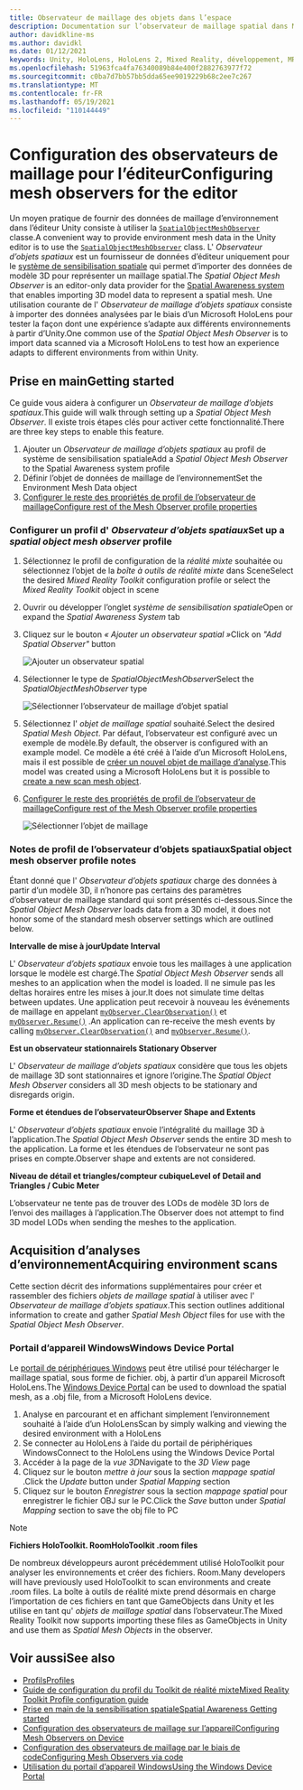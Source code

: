 ```yaml
---
title: Observateur de maillage des objets dans l’espace
description: Documentation sur l’observateur de maillage spatial dans MRTK
author: davidkline-ms
ms.author: davidkl
ms.date: 01/12/2021
keywords: Unity, HoloLens, HoloLens 2, Mixed Reality, développement, MRTK
ms.openlocfilehash: 51963fca4fa76340089b84e400f2882763977f72
ms.sourcegitcommit: c0ba7d7bb57bb5dda65ee9019229b68c2ee7c267
ms.translationtype: MT
ms.contentlocale: fr-FR
ms.lasthandoff: 05/19/2021
ms.locfileid: "110144449"
---
```

# <a name="configuring-mesh-observers-for-the-editor"></a><span data-ttu-id="62337-104">Configuration des observateurs de maillage pour l’éditeur</span><span class="sxs-lookup"><span data-stu-id="62337-104">Configuring mesh observers for the editor</span></span>

<span data-ttu-id="62337-105">Un moyen pratique de fournir des données de maillage d’environnement dans l’éditeur Unity consiste à utiliser la [`SpatialObjectMeshObserver`](xref:Microsoft.MixedReality.Toolkit.SpatialObjectMeshObserver.SpatialObjectMeshObserver) classe.</span><span class="sxs-lookup"><span data-stu-id="62337-105">A convenient way to provide environment mesh data in the Unity editor is to use the [`SpatialObjectMeshObserver`](xref:Microsoft.MixedReality.Toolkit.SpatialObjectMeshObserver.SpatialObjectMeshObserver) class.</span></span> <span data-ttu-id="62337-106">L' *Observateur d’objets spatiaux* est un fournisseur de données d’éditeur uniquement pour le [système de sensibilisation spatiale](spatial-awareness-getting-started.md) qui permet d’importer des données de modèle 3D pour représenter un maillage spatial.</span><span class="sxs-lookup"><span data-stu-id="62337-106">The *Spatial Object Mesh Observer* is an editor-only data provider for the [Spatial Awareness system](spatial-awareness-getting-started.md) that enables importing 3D model data to represent a spatial mesh.</span></span> <span data-ttu-id="62337-107">Une utilisation courante de l' *Observateur de maillage d’objets spatiaux* consiste à importer des données analysées par le biais d’un Microsoft HoloLens pour tester la façon dont une expérience s’adapte aux différents environnements à partir d’Unity.</span><span class="sxs-lookup"><span data-stu-id="62337-107">One common use of the *Spatial Object Mesh Observer* is to import data scanned via a Microsoft HoloLens to test how an experience adapts to different environments from within Unity.</span></span>

## <a name="getting-started"></a><span data-ttu-id="62337-108">Prise en main</span><span class="sxs-lookup"><span data-stu-id="62337-108">Getting started</span></span>

<span data-ttu-id="62337-109">Ce guide vous aidera à configurer un *Observateur de maillage d’objets spatiaux*.</span><span class="sxs-lookup"><span data-stu-id="62337-109">This guide will walk through setting up a *Spatial Object Mesh Observer*.</span></span> <span data-ttu-id="62337-110">Il existe trois étapes clés pour activer cette fonctionnalité.</span><span class="sxs-lookup"><span data-stu-id="62337-110">There are three key steps to enable this feature.</span></span>

1. <span data-ttu-id="62337-111">Ajouter un *Observateur de maillage d’objets spatiaux* au profil de système de sensibilisation spatiale</span><span class="sxs-lookup"><span data-stu-id="62337-111">Add a *Spatial Object Mesh Observer* to the Spatial Awareness system profile</span></span>
1. <span data-ttu-id="62337-112">Définir l’objet de données de maillage de l’environnement</span><span class="sxs-lookup"><span data-stu-id="62337-112">Set the Environment Mesh Data object</span></span>
1. [<span data-ttu-id="62337-113">Configurer le reste des propriétés de profil de l’observateur de maillage</span><span class="sxs-lookup"><span data-stu-id="62337-113">Configure rest of the Mesh Observer profile properties</span></span>](configuring-spatial-awareness-mesh-observer.md)

### <a name="set-up-a-spatial-object-mesh-observer-profile"></a><span data-ttu-id="62337-114">Configurer un profil d' *Observateur d’objets spatiaux*</span><span class="sxs-lookup"><span data-stu-id="62337-114">Set up a *spatial object mesh observer* profile</span></span>

1. <span data-ttu-id="62337-115">Sélectionnez le profil de configuration de la *réalité mixte* souhaitée ou sélectionnez l’objet de la *boîte à outils de réalité mixte* dans Scene</span><span class="sxs-lookup"><span data-stu-id="62337-115">Select the desired *Mixed Reality Toolkit* configuration profile or select the *Mixed Reality Toolkit* object in scene</span></span>
1. <span data-ttu-id="62337-116">Ouvrir ou développer l’onglet *système de sensibilisation spatiale*</span><span class="sxs-lookup"><span data-stu-id="62337-116">Open or expand the *Spatial Awareness System* tab</span></span>
1. <span data-ttu-id="62337-117">Cliquez sur le bouton *« Ajouter un observateur spatial »*</span><span class="sxs-lookup"><span data-stu-id="62337-117">Click on *"Add Spatial Observer"* button</span></span>

    ![Ajouter un observateur spatial](../images/spatial-awareness/AddObserver.png)

1. <span data-ttu-id="62337-119">Sélectionner le type de *SpatialObjectMeshObserver*</span><span class="sxs-lookup"><span data-stu-id="62337-119">Select the *SpatialObjectMeshObserver* type</span></span>

    ![Sélectionner l’observateur de maillage d’objet spatial](../images/spatial-awareness/SelectObjectObserver.png)

1. <span data-ttu-id="62337-121">Sélectionnez l' *objet de maillage spatial* souhaité.</span><span class="sxs-lookup"><span data-stu-id="62337-121">Select the desired *Spatial Mesh Object*.</span></span> <span data-ttu-id="62337-122">Par défaut, l’observateur est configuré avec un exemple de modèle.</span><span class="sxs-lookup"><span data-stu-id="62337-122">By default, the observer is configured with an example model.</span></span> <span data-ttu-id="62337-123">Ce modèle a été créé à l’aide d’un Microsoft HoloLens, mais il est possible de [créer un nouvel objet de maillage d’analyse](#acquiring-environment-scans).</span><span class="sxs-lookup"><span data-stu-id="62337-123">This model was created using a Microsoft HoloLens but it is possible to [create a new scan mesh object](#acquiring-environment-scans).</span></span>
1. [<span data-ttu-id="62337-124">Configurer le reste des propriétés de profil de l’observateur de maillage</span><span class="sxs-lookup"><span data-stu-id="62337-124">Configure rest of the Mesh Observer profile properties</span></span>](configuring-spatial-awareness-mesh-observer.md)

    ![Sélectionner l’objet de maillage](../images/spatial-awareness/ObjectObserverProfile.png)

### <a name="spatial-object-mesh-observer-profile-notes"></a><span data-ttu-id="62337-126">Notes de profil de l’observateur d’objets spatiaux</span><span class="sxs-lookup"><span data-stu-id="62337-126">Spatial object mesh observer profile notes</span></span>

<span data-ttu-id="62337-127">Étant donné que l' *Observateur d’objets spatiaux* charge des données à partir d’un modèle 3D, il n’honore pas certains des paramètres d’observateur de maillage standard qui sont présentés ci-dessous.</span><span class="sxs-lookup"><span data-stu-id="62337-127">Since the *Spatial Object Mesh Observer* loads data from a 3D model, it does not honor some of the standard mesh observer settings which are outlined below.</span></span>

<span data-ttu-id="62337-128">**Intervalle de mise à jour**</span><span class="sxs-lookup"><span data-stu-id="62337-128">**Update Interval**</span></span>

<span data-ttu-id="62337-129">L'  *Observateur d’objets spatiaux* envoie tous les maillages à une application lorsque le modèle est chargé.</span><span class="sxs-lookup"><span data-stu-id="62337-129">The  *Spatial Object Mesh Observer* sends all meshes to an application when the model is loaded.</span></span> <span data-ttu-id="62337-130">Il ne simule pas les deltas horaires entre les mises à jour.</span><span class="sxs-lookup"><span data-stu-id="62337-130">It does not simulate time deltas between updates.</span></span> <span data-ttu-id="62337-131">Une application peut recevoir à nouveau les événements de maillage en appelant [`myObserver.ClearObservation()`](xref:Microsoft.MixedReality.Toolkit.SpatialAwareness.IMixedRealitySpatialAwarenessObserver.ClearObservations) et [`myObserver.Resume()`](xref:Microsoft.MixedReality.Toolkit.SpatialAwareness.IMixedRealitySpatialAwarenessObserver.Resume) .</span><span class="sxs-lookup"><span data-stu-id="62337-131">An application can re-receive the mesh events by calling [`myObserver.ClearObservation()`](xref:Microsoft.MixedReality.Toolkit.SpatialAwareness.IMixedRealitySpatialAwarenessObserver.ClearObservations) and [`myObserver.Resume()`](xref:Microsoft.MixedReality.Toolkit.SpatialAwareness.IMixedRealitySpatialAwarenessObserver.Resume).</span></span>

<span data-ttu-id="62337-132">**Est un observateur stationnaire**</span><span class="sxs-lookup"><span data-stu-id="62337-132">**Is Stationary Observer**</span></span>

<span data-ttu-id="62337-133">L' *Observateur de maillage d’objets spatiaux* considère que tous les objets de maillage 3D sont stationnaires et ignore l’origine.</span><span class="sxs-lookup"><span data-stu-id="62337-133">The *Spatial Object Mesh Observer* considers all 3D mesh objects to be stationary and disregards origin.</span></span>

<span data-ttu-id="62337-134">**Forme et étendues de l’observateur**</span><span class="sxs-lookup"><span data-stu-id="62337-134">**Observer Shape and Extents**</span></span>

<span data-ttu-id="62337-135">L'  *Observateur d’objets spatiaux* envoie l’intégralité du maillage 3D à l’application.</span><span class="sxs-lookup"><span data-stu-id="62337-135">The  *Spatial Object Mesh Observer* sends the entire 3D mesh to the application.</span></span> <span data-ttu-id="62337-136">La forme et les étendues de l’observateur ne sont pas prises en compte.</span><span class="sxs-lookup"><span data-stu-id="62337-136">Observer shape and extents are not considered.</span></span>

<span data-ttu-id="62337-137">**Niveau de détail et triangles/compteur cubique**</span><span class="sxs-lookup"><span data-stu-id="62337-137">**Level of Detail and Triangles / Cubic Meter**</span></span>

<span data-ttu-id="62337-138">L’observateur ne tente pas de trouver des LODs de modèle 3D lors de l’envoi des maillages à l’application.</span><span class="sxs-lookup"><span data-stu-id="62337-138">The Observer does not attempt to find 3D model LODs when sending the meshes to the application.</span></span>

## <a name="acquiring-environment-scans"></a><span data-ttu-id="62337-139">Acquisition d’analyses d’environnement</span><span class="sxs-lookup"><span data-stu-id="62337-139">Acquiring environment scans</span></span>

<span data-ttu-id="62337-140">Cette section décrit des informations supplémentaires pour créer et rassembler des fichiers *objets de maillage spatial* à utiliser avec l' *Observateur de maillage d’objets spatiaux*.</span><span class="sxs-lookup"><span data-stu-id="62337-140">This section outlines additional information to create and gather *Spatial Mesh Object* files for use with the *Spatial Object Mesh Observer*.</span></span>

### <a name="windows-device-portal"></a><span data-ttu-id="62337-141">Portail d’appareil Windows</span><span class="sxs-lookup"><span data-stu-id="62337-141">Windows Device Portal</span></span>

<span data-ttu-id="62337-142">Le [portail de périphériques Windows](/windows/mixed-reality/using-the-windows-device-portal) peut être utilisé pour télécharger le maillage spatial, sous forme de fichier. obj, à partir d’un appareil Microsoft HoloLens.</span><span class="sxs-lookup"><span data-stu-id="62337-142">The [Windows Device Portal](/windows/mixed-reality/using-the-windows-device-portal) can be used to download the spatial mesh, as a .obj file, from a Microsoft HoloLens device.</span></span>

1. <span data-ttu-id="62337-143">Analyse en parcourant et en affichant simplement l’environnement souhaité à l’aide d’un HoloLens</span><span class="sxs-lookup"><span data-stu-id="62337-143">Scan by simply walking and viewing the desired environment with a HoloLens</span></span>
1. <span data-ttu-id="62337-144">Se connecter au HoloLens à l’aide du portail de périphériques Windows</span><span class="sxs-lookup"><span data-stu-id="62337-144">Connect to the HoloLens using the Windows Device Portal</span></span>
1. <span data-ttu-id="62337-145">Accéder à la page de la *vue 3D*</span><span class="sxs-lookup"><span data-stu-id="62337-145">Navigate to the *3D View* page</span></span>
1. <span data-ttu-id="62337-146">Cliquez sur le bouton *mettre à jour* sous la section *mappage spatial* .</span><span class="sxs-lookup"><span data-stu-id="62337-146">Click the *Update* button under *Spatial Mapping* section</span></span>
1. <span data-ttu-id="62337-147">Cliquez sur le bouton *Enregistrer* sous la section *mappage spatial* pour enregistrer le fichier OBJ sur le PC.</span><span class="sxs-lookup"><span data-stu-id="62337-147">Click the *Save* button under *Spatial Mapping* section to save the obj file to PC</span></span>

> [!NOTE]
> <span data-ttu-id="62337-148">**Fichiers HoloToolkit. Room**</span><span class="sxs-lookup"><span data-stu-id="62337-148">**HoloToolkit .room files**</span></span>
>
> <span data-ttu-id="62337-149">De nombreux développeurs auront précédemment utilisé HoloToolkit pour analyser les environnements et créer des fichiers. Room.</span><span class="sxs-lookup"><span data-stu-id="62337-149">Many developers will have previously used HoloToolkit to scan environments and create .room files.</span></span> <span data-ttu-id="62337-150">La boîte à outils de réalité mixte prend désormais en charge l’importation de ces fichiers en tant que GameObjects dans Unity et les utilise en tant qu' *objets de maillage spatial* dans l’observateur.</span><span class="sxs-lookup"><span data-stu-id="62337-150">The Mixed Reality Toolkit now supports importing these files as GameObjects in Unity and use them as *Spatial Mesh Objects* in the observer.</span></span>

## <a name="see-also"></a><span data-ttu-id="62337-151">Voir aussi</span><span class="sxs-lookup"><span data-stu-id="62337-151">See also</span></span>

- [<span data-ttu-id="62337-152">Profils</span><span class="sxs-lookup"><span data-stu-id="62337-152">Profiles</span></span>](../profiles/profiles.md)
- [<span data-ttu-id="62337-153">Guide de configuration du profil du Toolkit de réalité mixte</span><span class="sxs-lookup"><span data-stu-id="62337-153">Mixed Reality Toolkit Profile configuration guide</span></span>](../../configuration/mixed-reality-configuration-guide.md)
- [<span data-ttu-id="62337-154">Prise en main de la sensibilisation spatiale</span><span class="sxs-lookup"><span data-stu-id="62337-154">Spatial Awareness Getting started</span></span>](spatial-awareness-getting-started.md)
- [<span data-ttu-id="62337-155">Configuration des observateurs de maillage sur l’appareil</span><span class="sxs-lookup"><span data-stu-id="62337-155">Configuring Mesh Observers on Device</span></span>](configuring-spatial-awareness-mesh-observer.md)
- [<span data-ttu-id="62337-156">Configuration des observateurs de maillage par le biais de code</span><span class="sxs-lookup"><span data-stu-id="62337-156">Configuring Mesh Observers via code</span></span>](usage-guide.md)
- [<span data-ttu-id="62337-157">Utilisation du portail d’appareil Windows</span><span class="sxs-lookup"><span data-stu-id="62337-157">Using the Windows Device Portal</span></span>](/windows/mixed-reality/using-the-windows-device-portal)